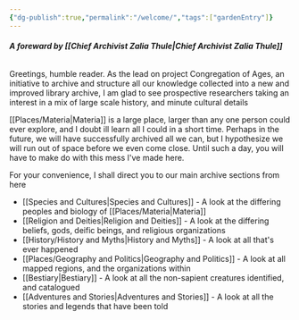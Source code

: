 ```yaml
---
{"dg-publish":true,"permalink":"/welcome/","tags":["gardenEntry"]}
---
```


###### **A foreward by [[Chief Archivist Zalia Thule\|Chief Archivist Zalia Thule]]**

Greetings, humble reader. As the lead on project Congregation of Ages, an initiative to archive and structure all our knowledge collected into a new and improved library archive, I am glad to see prospective researchers taking an interest in a mix of large scale history, and minute cultural details

[[Places/Materia\|Materia]] is a large place, larger than any one person could ever explore, and I doubt ill learn all I could in a short time. Perhaps in the future, we will have successfully archived all we can, but I hypothesize we will run out of space before we even come close. Until such a day, you will have to make do with this mess I've made here.

For your convenience, I shall direct you to our main archive sections from here

- [[Species and Cultures\|Species and Cultures]] - A look at the differing peoples and biology of [[Places/Materia\|Materia]]
- [[Religion and Deities\|Religion and Deities]] - A look at the differing beliefs, gods, deific beings, and religious organizations
- [[History/History and Myths\|History and Myths]] - A look at all that's ever happened
- [[Places/Geography and Politics\|Geography and Politics]] - A look at all mapped regions, and the organizations within
- [[Bestiary\|Bestiary]] - A look at all the non-sapient creatures identified, and catalogued
- [[Adventures and Stories\|Adventures and Stories]] - A look at all the stories and legends that have been told
